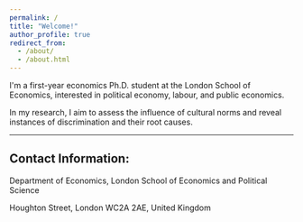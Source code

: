 ```yaml
---
permalink: /
title: "Welcome!"
author_profile: true
redirect_from: 
  - /about/
  - /about.html
---
```


I'm a first-year economics Ph.D. student at the London School of Economics, interested in political economy, labour, and public economics.

In my research, I aim to assess the influence of cultural norms and reveal instances of discrimination and their root causes. 

---

## Contact Information:
Department of Economics, London School of Economics and Political Science

Houghton Street, London WC2A 2AE, United Kingdom

